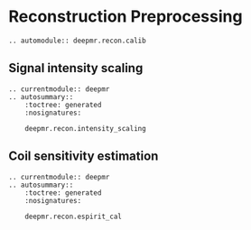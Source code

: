 # Reconstruction Preprocessing

```{eval-rst}
.. automodule:: deepmr.recon.calib
```

## Signal intensity scaling
```{eval-rst}
.. currentmodule:: deepmr 
.. autosummary::
	:toctree: generated
	:nosignatures:
	
	deepmr.recon.intensity_scaling
```

## Coil sensitivity estimation
```{eval-rst}
.. currentmodule:: deepmr 
.. autosummary::
	:toctree: generated
	:nosignatures:
	
	deepmr.recon.espirit_cal
```